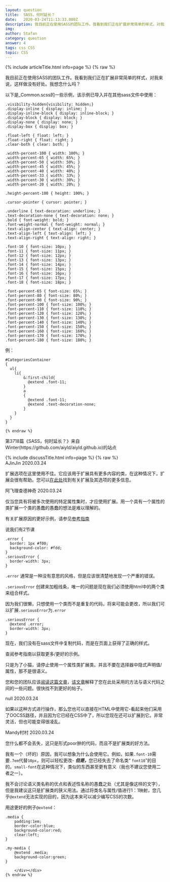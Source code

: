 ```yaml
---
layout: question
title:  SASS，何时延长？
date:   2020-03-24T11:13:33.000Z
description: 我目前正在使用SASS的团队工作。我看到我们正在扩展非常简单的样式，对我来说，这样做没有好处。我想念什么吗？以下是_Common.scss的一些示例，...
img: 
author: Stafan
category: question
answer: 4
tags: css CSS
topic: CSS
---
```

<div class="article-root">
  <div class="article">
    {% include articleTitle.html info=page %}
    {% raw %}
    <div class="article-content"><p><font style="vertical-align: inherit;"><font style="vertical-align: inherit;">我目前正在使用SASS的团队工作。</font><font style="vertical-align: inherit;">我看到我们正在扩展非常简单的样式，对我来说，这样做没有好处。</font><font style="vertical-align: inherit;">我想念什么吗？</font></font></p>

<p><font style="vertical-align: inherit;"><font style="vertical-align: inherit;">以下是_Common.scss的一些示例，该示例已导入并在其他sass文件中使用：</font></font></p>

<pre><code>.visibility-hidden{visibility: hidden;}<font></font>
.display-inline { display: inline; }<font></font>
.display-inline-block { display: inline-block; }<font></font>
.display-block { display: block; }<font></font>
.display-none { display: none; }<font></font>
.display-box { display: box; }<font></font>
<font></font>
.float-left { float: left; }<font></font>
.float-right { float: right; }<font></font>
.clear-both { clear: both; }<font></font>
<font></font>
.width-percent-100 { width: 100%; }<font></font>
.width-percent-65 { width: 65%; }<font></font>
.width-percent-50 { width: 50%; }<font></font>
.width-percent-45 { width: 45%; }<font></font>
.width-percent-40 { width: 40%; }<font></font>
.width-percent-33 { width: 33%; }<font></font>
.width-percent-30 { width: 30%; }<font></font>
.width-percent-20 { width: 20%; }<font></font>
<font></font>
.height-percent-100 { height: 100%; }<font></font>
<font></font>
.cursor-pointer { cursor: pointer; }<font></font>
<font></font>
.underline { text-decoration: underline; }<font></font>
.text-decoration-none { text-decoration: none; }<font></font>
.bold { font-weight: bold; }<font></font>
.font-weight-normal { font-weight: normal; }<font></font>
.text-align-center { text-align: center; }<font></font>
.text-align-left { text-align: left; }<font></font>
.text-align-right { text-align: right; }<font></font>
<font></font>
.font-10 { font-size: 10px; }<font></font>
.font-11 { font-size: 11px; }<font></font>
.font-12 { font-size: 12px; }<font></font>
.font-13 { font-size: 13px; }<font></font>
.font-14 { font-size: 14px; }<font></font>
.font-15 { font-size: 15px; }<font></font>
.font-16 { font-size: 16px; }<font></font>
.font-17 { font-size: 17px; }<font></font>
.font-18 { font-size: 18px; }<font></font>
<font></font>
.font-percent-65 { font-size: 65%; }<font></font>
.font-percent-80 { font-size: 80%; }<font></font>
.font-percent-90 { font-size: 90%; }<font></font>
.font-percent-100 { font-size: 100%; }<font></font>
.font-percent-110 { font-size: 110%; }<font></font>
.font-percent-120 { font-size: 120%; }<font></font>
.font-percent-130 { font-size: 130%; }<font></font>
.font-percent-140 { font-size: 140%; }<font></font>
.font-percent-150 { font-size: 150%; }<font></font>
.font-percent-160 { font-size: 160%; }<font></font>
.font-percent-170 { font-size: 170%; }<font></font>
.font-percent-180 { font-size: 180%; }<font></font>
</code></pre>

<p><font style="vertical-align: inherit;"><font style="vertical-align: inherit;">例：</font></font></p>

<pre><code>#CategoriesContainer<font></font>
{<font></font>
  ul{<font></font>
    li{<font></font>
        &amp;:first-child{<font></font>
          @extend .font-11;<font></font>
        }<font></font>
        a<font></font>
        {<font></font>
          @extend .font-11;<font></font>
          @extend .text-decoration-none;<font></font>
        }<font></font>
    }<font></font>
  }<font></font>
}<font></font>
</code></pre></div>
    {% endraw %}
  </div>
  <p class="winter_mark">第3718篇《SASS，何时延长？》来自Winter(https://github.com/aiyld/aiyld.github.io)的站点</p>
  <div class="discuss-wrapper">
    {% include discussTitle.html info=page %}
    {% raw %}
    <div class="discuss-item">
        <div class="discuss-parent">
          <div class="discuss-meta">
            <span class="discuss-user">AJinJin</span>
            <span class="discuss-time">2020.03.24</span>
          </div>
          <div class="discuss-comment"><p><font style="vertical-align: inherit;"><font style="vertical-align: inherit;">扩展选项在这里使用不佳。</font><font style="vertical-align: inherit;">它应该用于扩展具有更多内容的类，在这种情况下，扩展会很有帮助。您可以</font></font><a href="https://kolosek.com/css-extend/" rel="nofollow noreferrer"><font style="vertical-align: inherit;"><font style="vertical-align: inherit;">在此处</font></font></a><font style="vertical-align: inherit;"><font style="vertical-align: inherit;">找到有关扩展及其选项的更多信息</font><font style="vertical-align: inherit;">。</font></font></p></div>
        </div></div><div class="discuss-item">
        <div class="discuss-parent">
          <div class="discuss-meta">
            <span class="discuss-user">阿飞理查德神奇</span>
            <span class="discuss-time">2020.03.24</span>
          </div>
          <div class="discuss-comment"><p><font style="vertical-align: inherit;"><font style="vertical-align: inherit;">仅当您具有将被多次使用的特定属性集时，才应使用扩展。</font><font style="vertical-align: inherit;">用一个具有一个属性的类扩展一个类的愚蠢的愚蠢的想法是难以理解的。</font></font></p>

<p><font style="vertical-align: inherit;"><font style="vertical-align: inherit;">有关扩展原因的更好示例，请参见</font></font><a href="http://sass-lang.com/docs/yardoc/file.SASS_REFERENCE.html#extend" rel="nofollow noreferrer"><font style="vertical-align: inherit;"><font style="vertical-align: inherit;">参考指南</font></font></a></p>

<p><font style="vertical-align: inherit;"><font style="vertical-align: inherit;">说我们有2节课</font></font></p>

<pre><code>.error {<font></font>
  border: 1px #f00;<font></font>
  background-color: #fdd;<font></font>
}<font></font>
.seriousError {<font></font>
  border-width: 3px;<font></font>
}<font></font>
</code></pre>

<p><code>.error</code><font style="vertical-align: inherit;"><font style="vertical-align: inherit;"> 通常是一种没有意思的风格，但是应该很清楚地发现一个严重的错误。</font></font></p>

<p><code>.seriousError</code><font style="vertical-align: inherit;"><font style="vertical-align: inherit;"> 创建来加粗线条，唯一的问题是现在我们必须使用html中的两个类来组合样式。</font></font></p>

<p><font style="vertical-align: inherit;"><font style="vertical-align: inherit;">因为我们很懒，只想使用一个类而不是重复的代码，将来可能会更改，所以我们可以扩展</font></font><code>.seriousError</code><font style="vertical-align: inherit;"><font style="vertical-align: inherit;">为</font></font><code>.error</code></p>

<pre><code>.seriousError {<font></font>
  @extend .error;<font></font>
  border-width: 3px;<font></font>
}<font></font>
</code></pre>

<p><font style="vertical-align: inherit;"><font style="vertical-align: inherit;">现在，我们没有在sass文件中复制代码，而是在页面上获得了正确的样式。</font></font></p>

<p><font style="vertical-align: inherit;"><font style="vertical-align: inherit;">查阅参考指南以获取更多/更好的示例。 </font></font></p>

<p><font style="vertical-align: inherit;"><font style="vertical-align: inherit;">只是为了小猫，请停止使用一个属性类扩展类。</font><font style="vertical-align: inherit;">并且不要在选择器中隐式声明值/属性，那不是很语义。</font></font></p>

<p><font style="vertical-align: inherit;"><font style="vertical-align: inherit;">您和您的团队应该</font></font><a href="http://woork.blogspot.com/2008/11/css-coding-semantic-approach-in-naming.html" rel="nofollow noreferrer"><font style="vertical-align: inherit;"><font style="vertical-align: inherit;">阅读这篇文章</font></font></a><font style="vertical-align: inherit;"><font style="vertical-align: inherit;">，</font><a href="http://woork.blogspot.com/2008/11/css-coding-semantic-approach-in-naming.html" rel="nofollow noreferrer"><font style="vertical-align: inherit;">该文章</font></a><font style="vertical-align: inherit;">解释了您在此处采用的方法与语义代码之间的一些问题。</font><font style="vertical-align: inherit;">很快找不到更好的帖子。</font></font></p></div>
        </div></div><div class="discuss-item">
        <div class="discuss-parent">
          <div class="discuss-meta">
            <span class="discuss-user">null</span>
            <span class="discuss-time">2020.03.24</span>
          </div>
          <div class="discuss-comment"><p><font style="vertical-align: inherit;"><font style="vertical-align: inherit;">如果以这种方式进行操作，那么您也可以直接在HTML中使用它-看起来他们采用了OOCSS路径，并且因为它已经在CSS中了，所以您现在还可以扩展到它。</font><font style="vertical-align: inherit;">非常灵活，但也可能变得很凌乱。</font></font></p></div>
        </div></div><div class="discuss-item">
        <div class="discuss-parent">
          <div class="discuss-meta">
            <span class="discuss-user">Mandy村村</span>
            <span class="discuss-time">2020.03.24</span>
          </div>
          <div class="discuss-comment"><p><font style="vertical-align: inherit;"><font style="vertical-align: inherit;">您什么都不会丢失，这只是形式poor肿的代码，而且不是扩展类的好方法。</font></font></p>

<p><font style="vertical-align: inherit;"><font style="vertical-align: inherit;">我有一个（坏的）原因，我可以想象为什么会使用它。</font><font style="vertical-align: inherit;">例如，如果</font></font><code>.font-10</code><font style="vertical-align: inherit;"><font style="vertical-align: inherit;">需要</font></font><code>.7em</code><font style="vertical-align: inherit;"><font style="vertical-align: inherit;">代替</font></font><code>10px</code><font style="vertical-align: inherit;"><font style="vertical-align: inherit;">，则可以轻松更改- </font></font><strong><em><font style="vertical-align: inherit;"><font style="vertical-align: inherit;">但是，</font></font></em></strong><font style="vertical-align: inherit;"><font style="vertical-align: inherit;">您已经失去了命名类“ </font></font><code>font10</code><font style="vertical-align: inherit;"><font style="vertical-align: inherit;">”的目的。</font></font><code>small-font</code><font style="vertical-align: inherit;"><font style="vertical-align: inherit;">在这种情况下，</font><font style="vertical-align: inherit;">类似的东西</font><font style="vertical-align: inherit;">甚至更有意义（我也不建议您使用二者之一）。</font></font></p>

<p><font style="vertical-align: inherit;"><font style="vertical-align: inherit;">我不会讨论语义类名称的优点和表述性名称的愚蠢之处（尤其是像这样的文字），但是我建议这只是扩展类的狭义用法。</font><font style="vertical-align: inherit;">通过将类名与属性/值进行1：1映射，您几乎</font></font><code>@extend</code><font style="vertical-align: inherit;"><font style="vertical-align: inherit;">无法实现</font><font style="vertical-align: inherit;">的目的</font><font style="vertical-align: inherit;">，因为这本来可以减少编写CSS的次数。</font></font></p>

<p><font style="vertical-align: inherit;"><font style="vertical-align: inherit;">用途更好的例子</font></font><code>@extend</code><font style="vertical-align: inherit;"><font style="vertical-align: inherit;">：</font></font></p>

<pre><code>.media {<font></font>
    padding:1em;<font></font>
    border-color:blue;<font></font>
    background-color:red;<font></font>
    clear:left;<font></font>
}<font></font>
<font></font>
.my-media {<font></font>
    @extend .media;<font></font>
    background-color:green;<font></font>
}<font></font>
</code></pre></div>
        </div></div>
    {% endraw %}
  </div>
<div>
